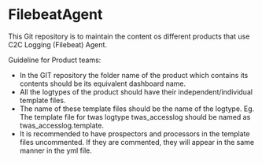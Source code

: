 # FilebeatAgent
This Git repository is to maintain the content os different products that use C2C Logging (Filebeat) Agent.

Guideline for Product teams:
- In the GIT repository the folder name of the product which contains its contents should be its equivalent dashboard name.
- All the logtypes of the product should have their independent/individual template files.
- The name of these template files should be the name of the logtype.
  Eg. The template file for twas logtype twas_accesslog should be named as twas_accesslog.template.
- It is recommended to have prospectors and processors in the template files uncommented. If they are commented, they will  appear in the same manner in the yml file.
